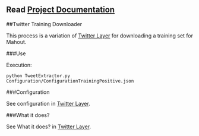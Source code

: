 ## Read [Project Documentation](https://github.com/MovieTrender/Documentation "Project Documentation")

##Twitter Training Downloader

This process is a variation of [Twitter Layer](https://github.com/MovieTrender/TwitterLayer "Twitter Layer") for downloading a training set for Mahout.

###Use

Execution:

	python TweetExtractor.py Configuration/ConfigurationTrainingPositive.json


###Configuration

See configuration in [Twitter Layer](https://github.com/MovieTrender/TwitterLayer "Twitter Layer").


###What it does?

See What it does? in [Twitter Layer](https://github.com/MovieTrender/TwitterLayer "Twitter Layer"). 

